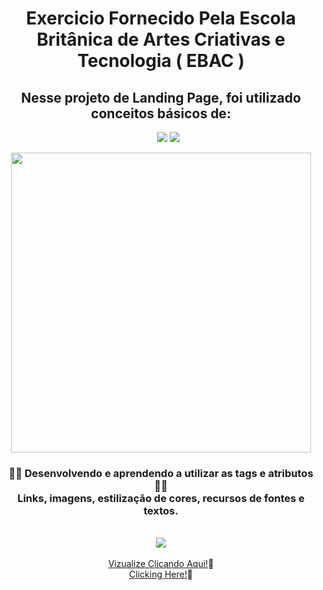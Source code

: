 <div align="center">
<h1>Exercicio Fornecido Pela Escola Britânica de Artes Criativas e Tecnologia ( EBAC )</h1>
<h2>Nesse projeto de Landing Page, foi utilizado conceitos básicos de:</h2>
<ul>
<img src="https://img.shields.io/badge/css3-%231572B6.svg?style=for-the-badge&logo=css3&logoColor=white"/>
<img src="https://img.shields.io/badge/html5-%23E34F26.svg?style=for-the-badge&logo=html5&logoColor=white"/>
</ul>
<img src="https://repository-images.githubusercontent.com/614520445/5fdd31d4-abf0-429c-adff-0f9d6ad7e03d" width="480px">
<h3>👩‍💻 Desenvolvendo e aprendendo a utilizar as tags e atributos 👩‍💻 <br>
 Links, imagens, estilização de cores, recursos de fontes e textos.</h3><br>
<img src="http://img.shields.io/static/v1?label=STATUS&message=CONCLUIDO%20COM%20SUCESSO&color=GREEN&style=for-the-badge"/><br>
<br>
<a href="#" target_="blank"> Vizualize Clicando Aqui!</a>📌<br>
<a href="#" target_="blank"> Clicking Here!</a>📌
</div>
